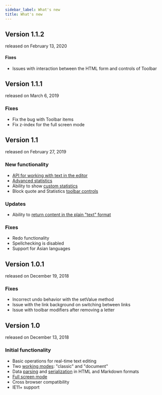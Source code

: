 ```yaml
---
sidebar_label: What's new
title: What's new
---
```


<!-- <style>
.rel_date{
	color: #a0a0a0;
    font-size: 13px;
    margin-left: 20px;
}
</style> -->

Version 1.1.2
---------------

<span class="rel_date">released on February 13, 2020</span>

#### Fixes

- Issues with interaction between the HTML form and controls of Toolbar

Version 1.1.1
---------------

<span class="rel_date">released on March 6, 2019</span>

### Fixes

- Fix the bug with Toolbar items
- Fix z-index for the full screen mode 


Version 1.1
-------------

<span class="rel_date">released on February 27, 2019</span>

### New functionality

- [API for working with text in the editor](guides/working_with_richtext.md#editorapi) 
- [Advanced statistics](guides/working_with_richtext.md#statistics)
- Ability to show [custom statistics](guides/working_with_richtext.md#customstats)
- Block quote and Statistics [toolbar controls](guides/configuration.md#toolbar) 

### Updates

- Ability to [return content in the plain "text" format](api/richtext_getvalue.md) 

### Fixes

- Redo functionality
- Spellchecking is disabled
- Support for Asian languages

Version 1.0.1 
----------------

<span class="rel_date">released on December 19, 2018</span>

### Fixes

- Incorrect undo behavior with the setValue method
- Issue with the link background on switching between links 
- Issue with toolbar modifiers after removing a letter


Version 1.0 
----------------

<span class="rel_date">released on December 13, 2018</span>

### Initial functionality

- Basic operations for real-time text editing 
- Two [working modes](guides/configuration.md#workingmodes): "classic" and "document"
- Data [parsing](loading_data.md) and [serialization](guides/working_with_richtext.md#gettingcontentfromeditor) in HTML and Markdown formats
- [Full screen mode](guides/working_with_richtext.md#fullscreenmode)
- Cross browser compatibility
- IE11+ support



